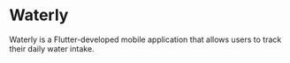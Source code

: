 # Waterly

Waterly is a Flutter-developed mobile application that allows users to track their daily water intake.
